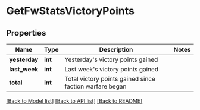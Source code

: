 # GetFwStatsVictoryPoints

## Properties
Name | Type | Description | Notes
------------ | ------------- | ------------- | -------------
**yesterday** | **int** | Yesterday&#39;s victory points gained | 
**last_week** | **int** | Last week&#39;s victory points gained | 
**total** | **int** | Total victory points gained since faction warfare began | 

[[Back to Model list]](../README.md#documentation-for-models) [[Back to API list]](../README.md#documentation-for-api-endpoints) [[Back to README]](../README.md)


